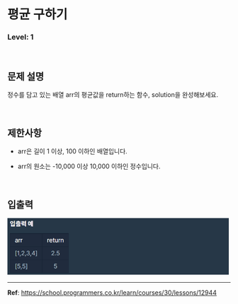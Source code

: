 # 평균 구하기

### Level: 1

<br>

## 문제 설명

정수를 담고 있는 배열 arr의 평균값을 return하는 함수, solution을 완성해보세요.

<br>

## 제한사항

- arr은 길이 1 이상, 100 이하인 배열입니다.

- arr의 원소는 -10,000 이상 10,000 이하인 정수입니다.

<br>

## 입출력

<img src="./exam_1.png" style="width: 500px" alt="exam_1">

---

**Ref**: https://school.programmers.co.kr/learn/courses/30/lessons/12944